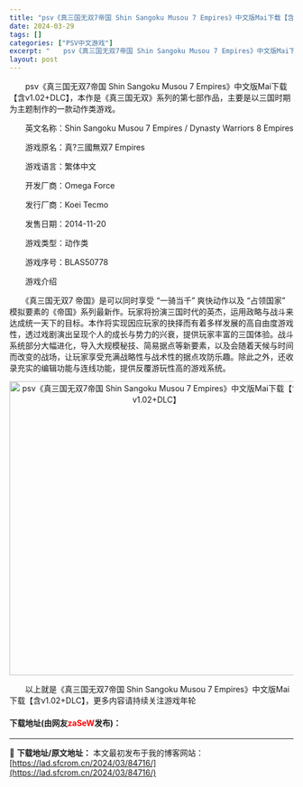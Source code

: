 ```yaml
---
title: "psv《真三国无双7帝国 Shin Sangoku Musou 7 Empires》中文版Mai下载【含v1.02+DLC】"
date: 2024-03-29
tags: []
categories: ["PSV中文游戏"]
excerpt: "　　psv《真三国无双7帝国 Shin Sangoku Musou 7 Empires》中文版Mai下载【含v1.02+DLC】，本作是《真三国无双》系列的第七部作品，主要是以三国时期为主题制作的一款动作类游戏。 　　英文名称：Shin Sangoku Musou 7 Empires / Dynas&hellip;"
layout: post
---
```


 <p>　　psv《真三国无双7帝国 Shin Sangoku Musou 7 Empires》中文版Mai下载【含v1.02+DLC】，本作是《真三国无双》系列的第七部作品，主要是以三国时期为主题制作的一款动作类游戏。</p> <p>　　英文名称：Shin Sangoku Musou 7 Empires / Dynasty Warriors 8 Empires</p> <p>　　游戏原名：真?三國無双7 Empires</p> <p>　　游戏语言：繁体中文</p> <p>　　开发厂商：Omega Force</p> <p>　　发行厂商：Koei Tecmo</p> <p>　　发售日期：2014-11-20</p> <p>　　游戏类型：动作类</p> <p>　　游戏序号：BLAS50778</p> <p>　　游戏介绍</p> <p>　　《真三国无双7 帝国》是可以同时享受 &ldquo;一骑当千&rdquo; 爽快动作以及 &ldquo;占领国家&rdquo; 模拟要素的《帝国》系列最新作。玩家将扮演三国时代的英杰，运用政略与战斗来达成统一天下的目标。本作将实现因应玩家的抉择而有着多样发展的高自由度游戏性，透过戏剧演出呈现个人的成长与势力的兴衰，提供玩家丰富的三国体验。战斗系统部分大幅进化，导入大规模秘技、简易据点等新要素，以及会随着天候与时间而改变的战场，让玩家享受充满战略性与战术性的据点攻防乐趣。除此之外，还收录充实的编辑功能与连线功能，提供反覆游玩性高的游戏系统。</p> <p align="center"><img align="" border="0" src="https://lad.sfcrom.cn/wp-content/uploads/2024/03/20240329_660673645524f.jpg" width="522" alt="psv《真三国无双7帝国 Shin Sangoku Musou 7 Empires》中文版Mai下载【含v1.02+DLC】" /></p> <p>　　以上就是《真三国无双7帝国 Shin Sangoku Musou 7 Empires》中文版Mai下载【含v1.02+DLC】，更多内容请持续关注游戏年轮</p> <p><h4>下载地址(由网友<font color="red">zaSeW</font>发布)：</h4></p> 

---
📖 **下载地址/原文地址：** 本文最初发布于我的博客网站：[https://lad.sfcrom.cn/2024/03/84716/](https://lad.sfcrom.cn/2024/03/84716/)
